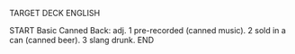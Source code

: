 TARGET DECK
ENGLISH

START
Basic
Canned
Back: adj. 1 pre-recorded (canned music). 2 sold in a can (canned beer). 3 slang drunk.
END

